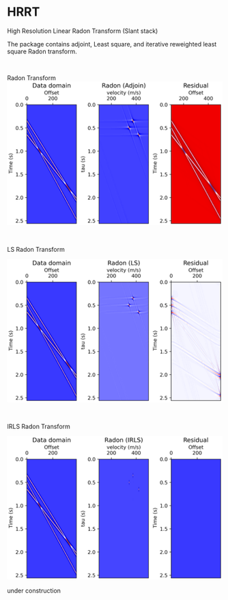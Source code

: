 # HRRT
High Resolution Linear Radon Transform (Slant stack)
<br />

The package contains adjoint, Least square, and iterative reweighted least square Radon transform. 

<br />

Radon Transform
![alt text](https://github.com/resfahani/HRRT/blob/master/fig/adj.png)

<br />

LS Radon Transform

![alt text](https://github.com/resfahani/HRRT/blob/master/fig/LS.png)

<br />

IRLS Radon Transform

![alt text](https://github.com/resfahani/HRRT/blob/master/fig/IRLS.png)


under construction <br />
